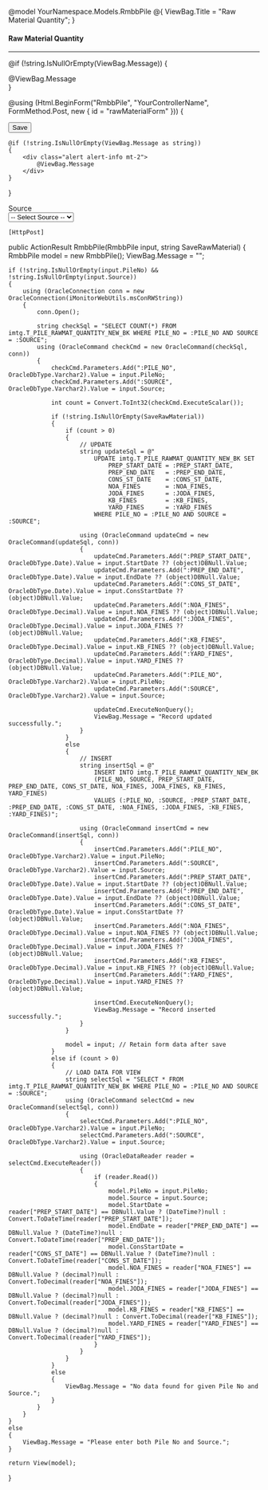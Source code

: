 @model YourNamespace.Models.RmbbPile
@{
    ViewBag.Title = "Raw Material Quantity";
}

<h4 class="mb-4" id="Main_Heading">Raw Material Quantity</h4>
<hr class="section-divider" />

@if (!string.IsNullOrEmpty(ViewBag.Message))
{
    <div class="alert alert-info">@ViewBag.Message</div>
}

@using (Html.BeginForm("RmbbPile", "YourControllerName", FormMethod.Post, new { id = "rawMaterialForm" }))
{
 <div class="form-group">
        <input type="submit" value="Save" name="SaveRawMaterial" class="btn btn-primary" />
    </div>

    @if (!string.IsNullOrEmpty(ViewBag.Message as string))
    {
        <div class="alert alert-info mt-2">
            @ViewBag.Message
        </div>
    }
}
  <div class="form-group row">
        <label class="col-sm-2 col-form-label">Source</label>
        <div class="col-sm-4">
            <select name="Source" id="SourceSelect" class="form-control" onchange="document.getElementById('rawMaterialForm').submit();">
                <option value="">-- Select Source --</option>
                <option value="RMBB_KNR" @(Model?.Source == "RMBB_KNR" ? "selected" : "")>RMBB_KNR</option>
                <option value="RMBB" @(Model?.Source == "RMBB" ? "selected" : "")>RMBB</option>
                <option value="RMBBN" @(Model?.Source == "RMBBN" ? "selected" : "")>RMBBN</option>
            </select>
        </div>
    </div>

    [HttpPost]
public ActionResult RmbbPile(RmbbPile input, string SaveRawMaterial)
{
    RmbbPile model = new RmbbPile();
    ViewBag.Message = "";

    if (!string.IsNullOrEmpty(input.PileNo) && !string.IsNullOrEmpty(input.Source))
    {
        using (OracleConnection conn = new OracleConnection(iMonitorWebUtils.msConRWString))
        {
            conn.Open();

            string checkSql = "SELECT COUNT(*) FROM imtg.T_PILE_RAWMAT_QUANTITY_NEW_BK WHERE PILE_NO = :PILE_NO AND SOURCE = :SOURCE";
            using (OracleCommand checkCmd = new OracleCommand(checkSql, conn))
            {
                checkCmd.Parameters.Add(":PILE_NO", OracleDbType.Varchar2).Value = input.PileNo;
                checkCmd.Parameters.Add(":SOURCE", OracleDbType.Varchar2).Value = input.Source;

                int count = Convert.ToInt32(checkCmd.ExecuteScalar());

                if (!string.IsNullOrEmpty(SaveRawMaterial))
                {
                    if (count > 0)
                    {
                        // UPDATE
                        string updateSql = @"
                            UPDATE imtg.T_PILE_RAWMAT_QUANTITY_NEW_BK SET
                                PREP_START_DATE = :PREP_START_DATE,
                                PREP_END_DATE   = :PREP_END_DATE,
                                CONS_ST_DATE    = :CONS_ST_DATE,
                                NOA_FINES       = :NOA_FINES,
                                JODA_FINES      = :JODA_FINES,
                                KB_FINES        = :KB_FINES,
                                YARD_FINES      = :YARD_FINES
                            WHERE PILE_NO = :PILE_NO AND SOURCE = :SOURCE";

                        using (OracleCommand updateCmd = new OracleCommand(updateSql, conn))
                        {
                            updateCmd.Parameters.Add(":PREP_START_DATE", OracleDbType.Date).Value = input.StartDate ?? (object)DBNull.Value;
                            updateCmd.Parameters.Add(":PREP_END_DATE", OracleDbType.Date).Value = input.EndDate ?? (object)DBNull.Value;
                            updateCmd.Parameters.Add(":CONS_ST_DATE", OracleDbType.Date).Value = input.ConsStartDate ?? (object)DBNull.Value;
                            updateCmd.Parameters.Add(":NOA_FINES", OracleDbType.Decimal).Value = input.NOA_FINES ?? (object)DBNull.Value;
                            updateCmd.Parameters.Add(":JODA_FINES", OracleDbType.Decimal).Value = input.JODA_FINES ?? (object)DBNull.Value;
                            updateCmd.Parameters.Add(":KB_FINES", OracleDbType.Decimal).Value = input.KB_FINES ?? (object)DBNull.Value;
                            updateCmd.Parameters.Add(":YARD_FINES", OracleDbType.Decimal).Value = input.YARD_FINES ?? (object)DBNull.Value;
                            updateCmd.Parameters.Add(":PILE_NO", OracleDbType.Varchar2).Value = input.PileNo;
                            updateCmd.Parameters.Add(":SOURCE", OracleDbType.Varchar2).Value = input.Source;

                            updateCmd.ExecuteNonQuery();
                            ViewBag.Message = "Record updated successfully.";
                        }
                    }
                    else
                    {
                        // INSERT
                        string insertSql = @"
                            INSERT INTO imtg.T_PILE_RAWMAT_QUANTITY_NEW_BK 
                            (PILE_NO, SOURCE, PREP_START_DATE, PREP_END_DATE, CONS_ST_DATE, NOA_FINES, JODA_FINES, KB_FINES, YARD_FINES)
                            VALUES (:PILE_NO, :SOURCE, :PREP_START_DATE, :PREP_END_DATE, :CONS_ST_DATE, :NOA_FINES, :JODA_FINES, :KB_FINES, :YARD_FINES)";

                        using (OracleCommand insertCmd = new OracleCommand(insertSql, conn))
                        {
                            insertCmd.Parameters.Add(":PILE_NO", OracleDbType.Varchar2).Value = input.PileNo;
                            insertCmd.Parameters.Add(":SOURCE", OracleDbType.Varchar2).Value = input.Source;
                            insertCmd.Parameters.Add(":PREP_START_DATE", OracleDbType.Date).Value = input.StartDate ?? (object)DBNull.Value;
                            insertCmd.Parameters.Add(":PREP_END_DATE", OracleDbType.Date).Value = input.EndDate ?? (object)DBNull.Value;
                            insertCmd.Parameters.Add(":CONS_ST_DATE", OracleDbType.Date).Value = input.ConsStartDate ?? (object)DBNull.Value;
                            insertCmd.Parameters.Add(":NOA_FINES", OracleDbType.Decimal).Value = input.NOA_FINES ?? (object)DBNull.Value;
                            insertCmd.Parameters.Add(":JODA_FINES", OracleDbType.Decimal).Value = input.JODA_FINES ?? (object)DBNull.Value;
                            insertCmd.Parameters.Add(":KB_FINES", OracleDbType.Decimal).Value = input.KB_FINES ?? (object)DBNull.Value;
                            insertCmd.Parameters.Add(":YARD_FINES", OracleDbType.Decimal).Value = input.YARD_FINES ?? (object)DBNull.Value;

                            insertCmd.ExecuteNonQuery();
                            ViewBag.Message = "Record inserted successfully.";
                        }
                    }

                    model = input; // Retain form data after save
                }
                else if (count > 0)
                {
                    // LOAD DATA FOR VIEW
                    string selectSql = "SELECT * FROM imtg.T_PILE_RAWMAT_QUANTITY_NEW_BK WHERE PILE_NO = :PILE_NO AND SOURCE = :SOURCE";
                    using (OracleCommand selectCmd = new OracleCommand(selectSql, conn))
                    {
                        selectCmd.Parameters.Add(":PILE_NO", OracleDbType.Varchar2).Value = input.PileNo;
                        selectCmd.Parameters.Add(":SOURCE", OracleDbType.Varchar2).Value = input.Source;

                        using (OracleDataReader reader = selectCmd.ExecuteReader())
                        {
                            if (reader.Read())
                            {
                                model.PileNo = input.PileNo;
                                model.Source = input.Source;
                                model.StartDate = reader["PREP_START_DATE"] == DBNull.Value ? (DateTime?)null : Convert.ToDateTime(reader["PREP_START_DATE"]);
                                model.EndDate = reader["PREP_END_DATE"] == DBNull.Value ? (DateTime?)null : Convert.ToDateTime(reader["PREP_END_DATE"]);
                                model.ConsStartDate = reader["CONS_ST_DATE"] == DBNull.Value ? (DateTime?)null : Convert.ToDateTime(reader["CONS_ST_DATE"]);
                                model.NOA_FINES = reader["NOA_FINES"] == DBNull.Value ? (decimal?)null : Convert.ToDecimal(reader["NOA_FINES"]);
                                model.JODA_FINES = reader["JODA_FINES"] == DBNull.Value ? (decimal?)null : Convert.ToDecimal(reader["JODA_FINES"]);
                                model.KB_FINES = reader["KB_FINES"] == DBNull.Value ? (decimal?)null : Convert.ToDecimal(reader["KB_FINES"]);
                                model.YARD_FINES = reader["YARD_FINES"] == DBNull.Value ? (decimal?)null : Convert.ToDecimal(reader["YARD_FINES"]);
                            }
                        }
                    }
                }
                else
                {
                    ViewBag.Message = "No data found for given Pile No and Source.";
                }
            }
        }
    }
    else
    {
        ViewBag.Message = "Please enter both Pile No and Source.";
    }

    return View(model);
}

